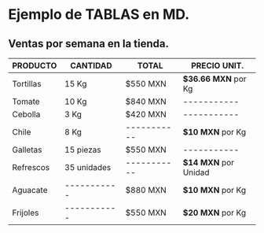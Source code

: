 # Ejemplo de TABLAS en MD.
## Ventas por semana en la tienda.

| PRODUCTO    | CANTIDAD    | TOTAL | PRECIO UNIT. |
| ----------- | ----------- | ----------- | ----------- |
| Tortillas   | 15 Kg       | $550 MXN | **$36.66 MXN** por Kg |
| Tomate      | 10 Kg       | $840 MXN | ----------- |
| Cebolla     | 3 Kg        | $420 MXN | ----------- |
| Chile       | 8 Kg        | ----------- | **$10 MXN** por Kg |
| Galletas    | 15 piezas   | $550 MXN | ----------- |
| Refrescos   | 35 unidades | ----------- | **$14 MXN** por Unidad |
| Aguacate    | ----------- | $880 MXN | **$10 MXN** por Kg |
| Frijoles    | ----------- | $550 MXN | **$20 MXN** por Kg |
